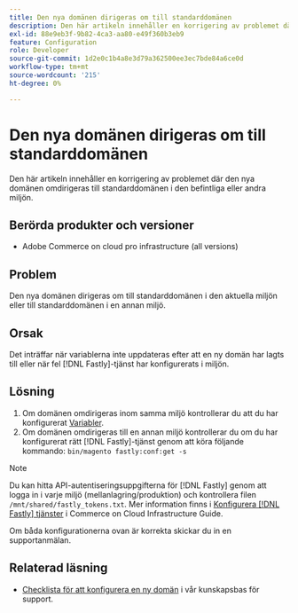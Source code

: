 ```yaml
---
title: Den nya domänen dirigeras om till standarddomänen
description: Den här artikeln innehåller en korrigering av problemet där den nya domänen omdirigeras till standarddomänen i den befintliga eller andra miljön.
exl-id: 88e9eb3f-9b82-4ca3-aa80-e49f360b3eb9
feature: Configuration
role: Developer
source-git-commit: 1d2e0c1b4a8e3d79a362500ee3ec7bde84a6ce0d
workflow-type: tm+mt
source-wordcount: '215'
ht-degree: 0%

---
```


# Den nya domänen dirigeras om till standarddomänen

Den här artikeln innehåller en korrigering av problemet där den nya domänen omdirigeras till standarddomänen i den befintliga eller andra miljön.

## Berörda produkter och versioner

* Adobe Commerce on cloud pro infrastructure (all versions)

## Problem

Den nya domänen dirigeras om till standarddomänen i den aktuella miljön eller till standarddomänen i en annan miljö.

## Orsak

Det inträffar när variablerna inte uppdateras efter att en ny domän har lagts till eller när fel [!DNL Fastly]-tjänst har konfigurerats i miljön.

## Lösning

1. Om domänen omdirigeras inom samma miljö kontrollerar du att du har konfigurerat [Variabler](https://experienceleague.adobe.com/docs/commerce-cloud-service/user-guide/configure-store/multiple-sites.html#modify-variables).
1. Om domänen omdirigeras till en annan miljö kontrollerar du om du har konfigurerat rätt [!DNL Fastly]-tjänst genom att köra följande kommando: `bin/magento fastly:conf:get -s`

>[!NOTE]
>
>Du kan hitta API-autentiseringsuppgifterna för [!DNL Fastly] genom att logga in i varje miljö (mellanlagring/produktion) och kontrollera filen `/mnt/shared/fastly_tokens.txt`. Mer information finns i [Konfigurera [!DNL Fastly] tjänster](https://experienceleague.adobe.com/docs/commerce-cloud-service/user-guide/cdn/setup-fastly/fastly-configuration.html) i Commerce on Cloud Infrastructure Guide.

Om båda konfigurationerna ovan är korrekta skickar du in en supportanmälan.

## Relaterad läsning

* [Checklista för att konfigurera en ny domän](https://experienceleague.adobe.com/docs/commerce-knowledge-base/kb/how-to/checklist-for-setting-up-a-new-domain.html) i vår kunskapsbas för support.
